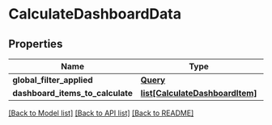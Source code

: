 # CalculateDashboardData

## Properties
Name | Type | Description | Notes
------------ | ------------- | ------------- | -------------
**global_filter_applied** | [**Query**](Query.md) |  | [optional] 
**dashboard_items_to_calculate** | [**list[CalculateDashboardItem]**](CalculateDashboardItem.md) |  | [optional] 

[[Back to Model list]](../README.md#documentation-for-models) [[Back to API list]](../README.md#documentation-for-api-endpoints) [[Back to README]](../README.md)


